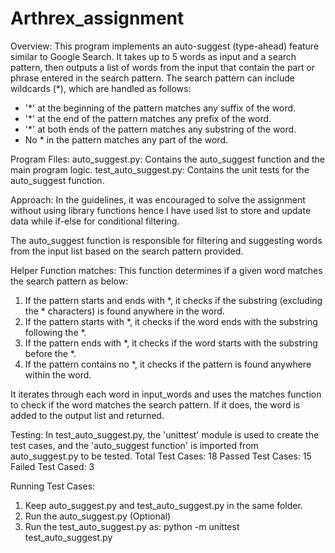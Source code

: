 # Arthrex_assignment
Overview:
This program implements an auto-suggest (type-ahead) feature similar to Google Search. It takes up to 5 words as input and a search pattern, then outputs a list of words from the input that contain the part or phrase entered in the search pattern. 
The search pattern can include wildcards (*), which are handled as follows:

* '*' at the beginning of the pattern matches any suffix of the word.
* '*' at the end of the pattern matches any prefix of the word.
* '*' at both ends of the pattern matches any substring of the word.
* No * in the pattern matches any part of the word.

Program Files:
    auto_suggest.py: Contains the auto_suggest function and the main program logic.
    test_auto_suggest.py: Contains the unit tests for the auto_suggest function.

Approach:
In the guidelines, it was encouraged to solve the assignment without using library functions hence I have used list to store and update data while if-else for conditional filtering.

The auto_suggest function is responsible for filtering and suggesting words from the input list based on the search pattern provided.

Helper Function matches: This function determines if a given word matches the search pattern as below:
1. If the pattern starts and ends with *, it checks if the substring (excluding the * characters) is found anywhere in the word.
2. If the pattern starts with *, it checks if the word ends with the substring following the *.
3. If the pattern ends with *, it checks if the word starts with the substring before the *.
4. If the pattern contains no *, it checks if the pattern is found anywhere within the word.

It iterates through each word in input_words and uses the matches function to check if the word matches the search pattern. If it does, the word is added to the output list and returned.

Testing:
In test_auto_suggest.py, the 'unittest' module is used to create the test cases, and the 'auto_suggest function' is imported from auto_suggest.py to be tested.
    Total Test Cases: 18
    Passed Test Cases: 15
    Failed Test Cased: 3

Running Test Cases:
1. Keep auto_suggest.py and test_auto_suggest.py in the same folder.
2. Run the auto_suggest.py (Optional)
3. Run the test_auto_suggest.py as:
   python -m unittest test_auto_suggest.py
